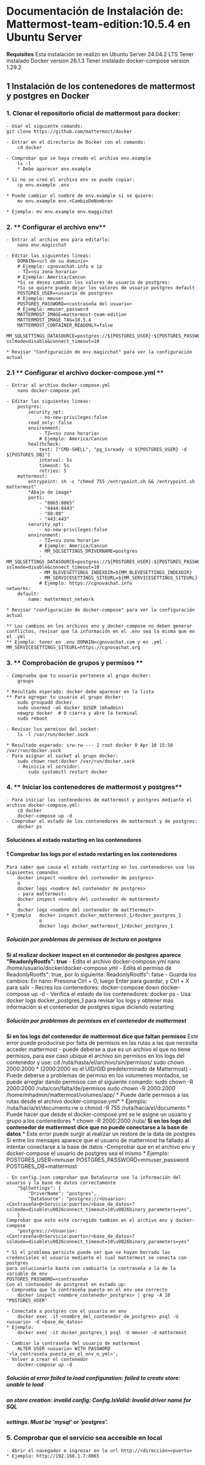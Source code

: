 # Documentación de Instalación de: **Mattermost-team-edition:10.5.4  en Ubuntu Server**

**Requisitos**
Esta instalación se realizo en Ubuntu Server 24.04.2 LTS
Tener instalado Docker version 26.1.3
Tener instalado docker-compose version 1.29.2

## 1 Instalación de los contenedores de mattermost y postgres en Docker
### 1. **Clonar el repositorio oficial de mattermost para docker**: 
    - Usar el siguiente comando:
    git clone https://github.com/mattermost/docker 

    - Entrar en el directorio de Docker con el comando:
        cd docker

    - Comprobar que se haya creado el archivo env.example 
        ls -l
        * Debe aparecer env.example

    * Si no se creó el archivo env se puede copiar:
        cp env.example .env

    * Puede cambiar el nombre de env.example si se quiere:
        mv env.example env.<CambioDeNombre>

    * Ejemplo: mv env.example env.maggichat

### 2. ** Configurar el archivo env**
    - Entrar al archivo env para editarlo:
        nano env.magicchat

    - Editar las siguientes lineas:
        DOMAIN=<url de su dominio>
        # Ejemplo: cgnovachat.info o ip
        - TZ=<su zona horaria>
        # Ejemplo: America/Cancun
        *Si se desea cambiar los valores de usuario de postgres:
        *Si se quiere puede dejar los valores de usuario postgres default
        POSTGRES_USER=<usuario de postgres>
        # Ejemplo: mmuser
        POSTGRES_PASSWORD=<contraseña del usuario>
        # Ejemplo: mmuser_password
        MATTERMOST_IMAGE=mattermost-team-edition
        MATTERMOST_IMAGE_TAG=10.5.4
        MATTERMOST_CONTAINER_READONLY=false
        MM_SQLSETTINGS_DATASOURCE=postgres://${POSTGRES_USER}:${POSTGRES_PASSWORD}@postgres:5432/${POSTGRES_DB}?sslmode=disable&connect_timeout=10

    * Revisar "Configuración de env.magicchat" para ver la configuración actual

### 2.1 ** Configurar el archivo docker-compose.yml **
    - Entrar al archivo docker-compose.yml
        nano docker-compose.yml

    - Editar las siguientes lineas:
        postgres:
            security_opt:
                - no-new-privileges:false
            read_only: false
            environment:
                - TZ=<su zona horaria> 
                # Ejemplo: America/Cancun
            healthcheck:
                test: ["CMD-SHELL", "pg_isready -U ${POSTGRES_USER} -d ${POSTGRES_DB}"]
                interval: 5s
                timeout: 5s
                retries: 5
        mattermost:
            entrypoint: sh -c "chmod 755 /entrypoint.sh && /entrypoint.sh mattermost"
            *Abajo de image*
            ports:
                - "8065:8065"
                - "8444:8443"
                - "80:80"
                - "443:443"
            security_opt:
                - no-new-privileges:false
            environment:
                - TZ=<su zona horaria>
                # Ejemplo: America/Cancun
                - MM_SQLSETTINGS_DRIVERNAME=postgres
                - MM_SQLSETTINGS_DATASOURCE=postgres://${POSTGRES_USER}:${POSTGRES_PASSWORD}@postgres:5432/${POSTGRES_DB}?sslmode=disable&connect_timeout=10
                - MM_BLEVESETTINGS_INDEXDIR=${MM_BLEVESETTINGS_INDEXDIR}
                - MM_SERVICESETTINGS_SITEURL=${MM_SERVICESETTINGS_SITEURL}
                # Ejemplo: https://cgnovachat.info
    networks:
        default:
            name: mattermost_network

    * Revisar "configuración de docker-compose" para ver la configuración actual

    ** Los cambios en los archivos env y docker-compose no deben generar conflictos, revisar que la información en el .env sea la misma que en el .yml
    ** Ejemplo: tener en .env DOMAIN=cgnovachat.com y en .yml - MM_SERVICESETTINGS_SITEURL=https://cgnovachat.org

### 3. ** Comprobación de grupos y permisos ** 
    - Comprueba que tu usuario pertenece al grupo docker:
        groups

    * Resultado esperado: docker debe aparecer en la lista
    ** Para agregar tu usuario al grupo docker:
        sudo groupadd docker
        sudo usermod -aG docker $USER (mhadmin)
        newgrp docker  # O cierra y abre la terminal
        sudo reboot

    - Revisar los permisos del socket:
        ls -l /var/run/docker.sock

    * Resultado esperado: srw-rw---- 1 root docker 0 Apr 10 15:58 /var/run/docker.sock
    - Para asignar el socket al grupo docker:
        sudo chown root:docker /var/run/docker.sock
        - Reinicia el servidor:
            sudo systemctl restart docker

### 4. ** Iniciar los contenedores de mattermost y postgres**
    - Para iniciar los contenedores de mattermost y postgres mediante el archivo docker-compose.yml:
        cd docker
        docker-compose up -d
    - Comprobar el estado de los contenedores de mattermost y de postgres:
        docker ps
#### Soluciónes al estado restarting en los contenedores 
#### 1 Comprobar los logs por el estado restarting en los contenedores
    Para saber que causa el estado restarting en los contenedores use los siguientes comandos
        docker inspect <nombre del contenedor de postgres>
        o
        docker logs <nombre del contenedor de postgres>
        - para mattermost:
        docker inspect <nombre del contenedor de mattermost>
        o
        docker logs <nombre del contenedor de matttermost>
    * Ejemplo   docker inspect docker_mattermost_1/docker_postgres_1
                o
                docker logs docker_mattermost_1/docker_postgres_1
##### Solución por problemas de permisos de lectura en postgres
**Si al realizar dockeer inspect en el contenedor de postgres aparece "ReadonlyRootfs": true**
    - Edita el archivo docker-compose.yml
        nano /home/usuario/docker/docker-compose.yml
    - Edita el permiso de ReadonlyRootfs": true, por lo siguiente: ReadonlyRootfs": false
    - Guarda los cambios:
        En nano: Presiona Ctrl + O, luego Enter para guardar, y Ctrl + X para salir
    - Recrea los contenedores:
        docker-compose down
        docker-compose up -d
    - Verifica el estado de los contenedores:
        docker ps
        - Usa docker logs docker_postgres_1 para revisar los logs y obtener más información si el contenedor de postgres sigue diciendo restarting

##### Solución por problemas de permisos en el contenedor de mattermost 
**Si en los logs del contenedor de mattermost dice que faltan permisos**
    Este error puede producirse por falta de permisos en las rutas a las que necesita acceder mattermost
    - puede deberse a que es un archivo el que no tiene permisos, para ese caso ubique el archivo sin permisos en los logs del contenedor y use:
    cd /ruta/hasta/el/archivo/sin/permisos/
    sudo chown 2000:2000 <nombre del archivo>
    * (2000:2000 es el UID/GID predeterminado de Mattermost)
    - Puede deberse a problemas de permiso en los volumenes montados, se puede arreglar dando permisos con el siguiente comando: 
    sudo chown -R 2000:2000 /ruta/con/falta/de/permisos
    sudo chown -R 2000:2000 /home/mhadmin/mattermost/volumes/app/
    * Puede darle permisos a las rutas desde el archivo docker-compose.yml*
    * Ejemplo: /ruta/hacia/el/documento:rw
                o
                chmod -R 755 /ruta/hacia/el/documento
    * Puede hacer que desde el docker-compose.yml se le asigne un usuario y grupo a los contenedores *
                chown -R 2000:2000 /ruta/
**Si en los logs del contenedor de mattermost dice que no puede conectarse a la base de datos**
    * Este error puede surgir al realizar un restore de la data de postgres
    Si entre los mensajes aparece que el usuario de mattermost ha fallado al intentar conectarse a la base de datos
    -Comprobar que en el archivo env y docker-compose el usuario de postgres sea el mismo
    * Ejemplo: 
    POSTGRES_USER=mmuser
    POSTGRES_PASSWORD=mmuser_password
    POSTGRES_DB=mattermost

    - En config.json comprobar que DataSource use la información del usuario y la base de datos correctamente
        "SqlSettings": {
            "DriverName": "postgres",
            "DataSource": "postgres://<Usuario>:<Contraseña>@<Servicio:puerto>/<base_de_datos>?sslmode=disable\u0026connect_timeout=10\u0026binary_parameters=yes",
        }
    Comprobar que esto este corregido tambien en el archivo env y docker-compose
        "postgres://<Usuario>:<Contraseña>@<Servicio:puerto>/<base_de_datos>?sslmode=disable\u0026connect_timeout=10\u0026binary_parameters=yes"

    * Si el problema persiste puede ser que se hayan borrado las credenciales el usuario mediante el cual mattermost se conecta con postgres
    para solucionarlo basta con cambiarle la contraseña a la de la variable de env
    POSTGRES_PASSWORD=<contraseña>
    Con el contenedor de postgrest en estado up:
    - Comprueba que la contraseña puesta en el env sea correcto
        docker inspect <nombre_contenedor_postgres> | grep -A 10 "POSTGRES_USER"

    - Conectate a postgres con el usuario en env
        docker exec -it <nombre_del_contenedor_de_postgres> psql -U <usuario> -d <base_de_datos>
    * Ejemplo:
        docker exec -it docker_postgres_1 psql -U mmuser -d mattermost 

    - Cambiar la contraseña del usuario de mattermost
        ALTER USER <usuario> WITH PASSWORD '<la_contraseña_puesta_en_el_env_o_yml>';
    - Volver a crear el contenedor
        docker-compose up -d
##### Solución al error failed to load configuration: failed to create store: unable to load
##### on store creation: invalid config: Config.IsValid: Invalid driver name for SQL
##### settings. Must be 'mysql' or 'postgres'.

### 5. **Comprobar que el servicio sea accesible en local**
    - Abrir el navegador e ingresar en la url http://<dirección><puerto> 
    * Ejemplo: http://192.168.1.7:8065